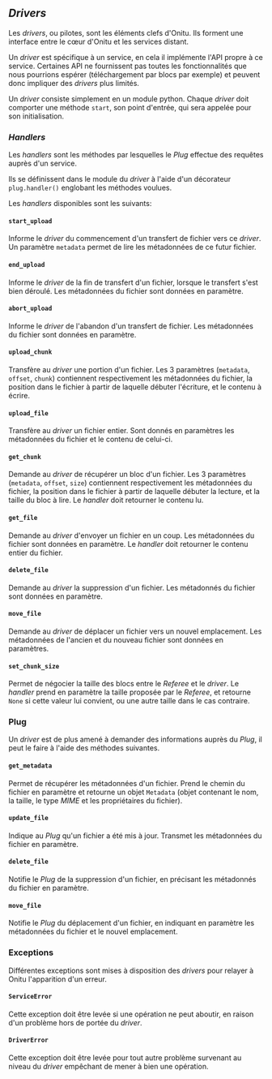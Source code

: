 ## *Drivers*

Les *drivers*, ou pilotes, sont les éléments clefs d'Onitu. Ils forment une interface entre le cœur d'Onitu et les services distant.

Un *driver* est spécifique à un service, en cela il implémente l'API propre à ce service. Certaines API ne fournissent pas toutes les fonctionnalités que nous pourrions espérer (téléchargement par blocs par exemple) et peuvent donc impliquer des *drivers* plus limités.

Un *driver* consiste simplement en un module python. Chaque *driver* doit comporter une méthode `start`, son point d'entrée, qui sera appelée pour son initialisation.

### *Handlers*

Les *handlers* sont les méthodes par lesquelles le *Plug* effectue des requêtes auprès d'un service.

Ils se définissent dans le module du *driver* à l'aide d'un décorateur `plug.handler()` englobant les méthodes voulues.

Les *handlers* disponibles sont les suivants:

#### `start_upload`

Informe le *driver* du commencement d'un transfert de fichier vers ce *driver*.
Un paramètre `metadata` permet de lire les métadonnées de ce futur fichier.

#### `end_upload`

Informe le *driver* de la fin de transfert d'un fichier, lorsque le transfert s'est bien déroulé.
Les métadonnées du fichier sont données en paramètre.

#### `abort_upload`

Informe le *driver* de l'abandon d'un transfert de fichier.
Les métadonnées du fichier sont données en paramètre.

#### `upload_chunk`

Transfère au *driver* une portion d'un fichier.
Les 3 paramètres (`metadata`, `offset`, `chunk`) contiennent respectivement les métadonnées du fichier, la position dans le fichier à partir de laquelle débuter l'écriture, et le contenu à écrire.

#### `upload_file`

Transfère au *driver* un fichier entier. Sont donnés en paramètres les métadonnées du fichier et le contenu de celui-ci.

#### `get_chunk`

Demande au *driver* de récupérer un bloc d'un fichier.
Les 3 paramètres (`metadata`, `offset`, `size`) contiennent respectivement les métadonnées du fichier, la position dans le fichier à partir de laquelle débuter la lecture, et la taille du bloc à lire.
Le *handler* doit retourner le contenu lu.

#### `get_file`

Demande au *driver* d'envoyer un fichier en un coup. Les métadonnées du fichier sont données en paramètre.
Le *handler* doit retourner le contenu entier du fichier.

#### `delete_file`

Demande au *driver* la suppression d'un fichier. Les métadonnés du fichier sont données en paramètre.

#### `move_file`

Demande au *driver* de déplacer un fichier vers un nouvel emplacement. Les métadonnées de l'ancien et du nouveau fichier sont données en paramètres.

#### `set_chunk_size`

Permet de négocier la taille des blocs entre le *Referee* et le *driver*. Le *handler* prend en paramètre la taille proposée par le *Referee*, et retourne `None` si cette valeur lui convient, ou une autre taille dans le cas contraire.

### Plug

Un *driver* est de plus amené à demander des informations auprès du *Plug*, il peut le faire à l'aide des méthodes suivantes.

#### `get_metadata`

Permet de récupérer les métadonnées d'un fichier. Prend le chemin du fichier en paramètre et retourne un objet `Metadata` (objet contenant le nom, la taille, le type *MIME* et les propriétaires du fichier).

#### `update_file`

Indique au *Plug* qu'un fichier a été mis à jour. Transmet les métadonnées du fichier en paramètre.

#### `delete_file`

Notifie le *Plug* de la suppression d'un fichier, en précisant les métadonnés du fichier en paramètre.

#### `move_file`

Notifie le *Plug* du déplacement d'un fichier, en indiquant en paramètre les métadonnées du fichier et le nouvel emplacement.

### Exceptions

Différentes exceptions sont mises à disposition des *drivers* pour relayer à Onitu l'apparition d'un erreur.

#### `ServiceError`

Cette exception doit être levée si une opération ne peut aboutir, en raison d'un problème hors de portée du *driver*.

#### `DriverError`

Cette exception doit être levée pour tout autre problème survenant au niveau du *driver* empêchant de mener à bien une opération.
